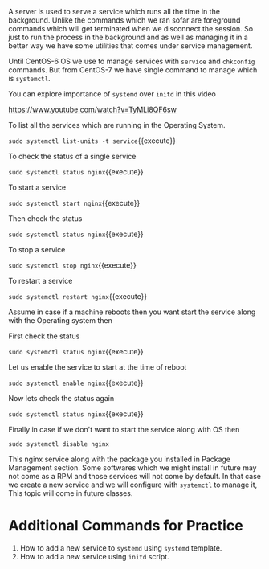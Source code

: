 
A server is used to serve a service which runs all the time in the background. Unlike the commands which we ran sofar are foreground commands which will get terminated when we disconnect the session. So just to run the process in the background and as well as managing it in a better way we have some utilities that comes under service management.

Until CentOS-6 OS we use to manage services with `service` and `chkconfig` commands. But from CentOS-7 we have single command to manage which is `systemctl`.

You can explore importance of `systemd` over `initd` in this video 

https://www.youtube.com/watch?v=TyMLi8QF6sw


To list all the services which are running in the Operating System.

`sudo systemctl list-units -t service`{{execute}}

To check the status of a single service 

`sudo systemctl status nginx`{{execute}}

To start a service 

`sudo systemctl start nginx`{{execute}}

Then check the status 

`sudo systemctl status nginx`{{execute}}

To stop a service 

`sudo systemctl stop nginx`{{execute}}

To restart a service 

`sudo systemctl restart nginx`{{execute}}


Assume in case if a machine reboots then you want start the service along with the Operating system then 

First check the status 

`sudo systemctl status nginx`{{execute}}

Let us enable the service to start at the time of reboot 

`sudo systemctl enable nginx`{{execute}}

Now lets check the status again 

`sudo systemctl status nginx`{{execute}}

Finally in case if we don't want to start the service along with OS then 

`sudo systemctl disable nginx`

This nginx service along with the package you installed in Package Management section. Some softwares which we might install in future may not come as a RPM and those services will not come by default. In that case we create a new service and we will configure with `systemctl` to manage it, This topic will come in future classes.



# Additional Commands for Practice

  1. How to add a new service to `systemd` using `systemd` template.
  2. How to add a new service using `initd` script.